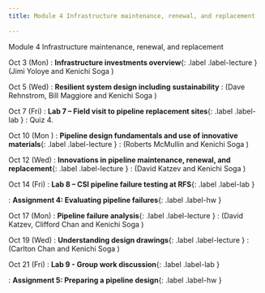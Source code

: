 ```yaml
---
title: Module 4 Infrastructure maintenance, renewal, and replacement
 
---
```

Module 4 Infrastructure maintenance, renewal, and replacement

Oct 3 (Mon) 
: **Infrastructure investments overview**{: .label .label-lecture } []() 
(Jimi Yoloye and Kenichi Soga )

Oct 5 (Wed) 
: **Resilient system design including sustainability** []() 
: (Dave Rehnstrom, Bill Maggiore and Kenichi Soga )

Oct 7 (Fri) 
: **Lab 7 – Field visit to pipeline replacement sites**{: .label .label-lab } 
: Quiz 4.

Oct 10 (Mon ) 
: **Pipeline design fundamentals and use of innovative materials**{: .label .label-lecture } []() 
: (Roberts McMullin and Kenichi Soga )

Oct 12 (Wed) 
: **Innovations in pipeline maintenance, renewal, and replacement**{: .label .label-lecture }[]() 
: (David Katzev and Kenichi Soga )

Oct 14 (Fri) 
: **Lab 8 – CSI pipeline failure testing at RFS**{: .label .label-lab }

: **Assignment 4: Evaluating pipeline failures**{: .label .label-hw }

Oct 17 (Mon) 
: **Pipeline failure analysis**{: .label .label-lecture } []() 
: (David Katzev, Clifford Chan and Kenichi Soga )

Oct 19 (Wed) 
: **Understanding design drawings**{: .label .label-lecture } []() 
: (Carlton Chan and Kenichi Soga )

Oct 21 (Fri) 
: **Lab 9 - Group work discussion**{: .label .label-lab } 

: **Assignment 5: Preparing a pipeline design**{: .label .label-hw }